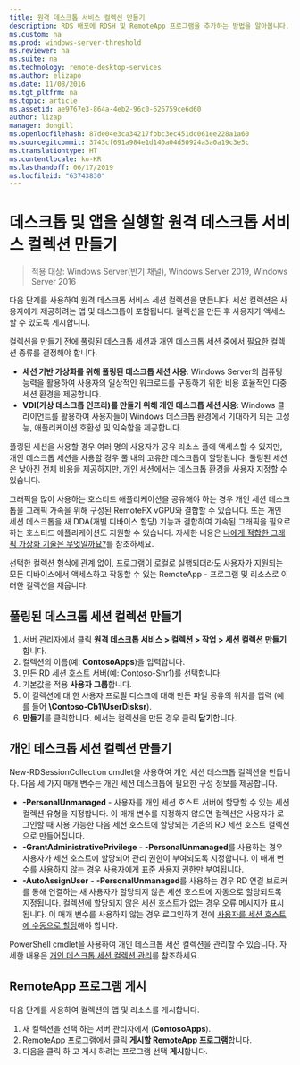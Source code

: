 ```yaml
---
title: 원격 데스크톱 서비스 컬렉션 만들기
description: RDS 배포에 RDSH 및 RemoteApp 프로그램을 추가하는 방법을 알아봅니다.
ms.custom: na
ms.prod: windows-server-threshold
ms.reviewer: na
ms.suite: na
ms.technology: remote-desktop-services
ms.author: elizapo
ms.date: 11/08/2016
ms.tgt_pltfrm: na
ms.topic: article
ms.assetid: ae9767e3-864a-4eb2-96c0-626759ce6d60
author: lizap
manager: dongill
ms.openlocfilehash: 87de04e3ca34217fbbc3ec451dc061ee228a1a60
ms.sourcegitcommit: 3743cf691a984e1d140a04d50924a3a0a19c3e5c
ms.translationtype: HT
ms.contentlocale: ko-KR
ms.lasthandoff: 06/17/2019
ms.locfileid: "63743830"
---
```

# <a name="create-a-remote-desktop-services-collection-for-desktops-and-apps-to-run"></a>데스크톱 및 앱을 실행할 원격 데스크톱 서비스 컬렉션 만들기

>적용 대상: Windows Server(반기 채널), Windows Server 2019, Windows Server 2016

다음 단계를 사용하여 원격 데스크톱 서비스 세션 컬렉션을 만듭니다. 세션 컬렉션은 사용자에게 제공하려는 앱 및 데스크톱이 포함됩니다. 컬렉션을 만든 후 사용자가 액세스할 수 있도록 게시합니다.

컬렉션을 만들기 전에 풀링된 데스크톱 세션과 개인 데스크톱 세션 중에서 필요한 컬렉션 종류를 결정해야 합니다. 

- **세션 기반 가상화를 위해 풀링된 데스크톱 세션 사용**: Windows Server의 컴퓨팅 능력을 활용하여 사용자의 일상적인 워크로드를 구동하기 위한 비용 효율적인 다중 세션 환경을 제공합니다.
- **VDI(가상 데스크톱 인프라)를 만들기 위해 개인 데스크톱 세션 사용**: Windows 클라이언트를 활용하여 사용자들이 Windows 데스크톱 환경에서 기대하게 되는 고성능, 애플리케이션 호환성 및 익숙함을 제공합니다.
 
풀링된 세션을 사용할 경우 여러 명의 사용자가 공유 리소스 풀에 액세스할 수 있지만, 개인 데스크톱 세션을 사용할 경우 풀 내의 고유한 데스크톱이 할당됩니다. 풀링된 세션은 낮아진 전체 비용을 제공하지만, 개인 세션에서는 데스크톱 환경을 사용자 지정할 수 있습니다.

그래픽을 많이 사용하는 호스티드 애플리케이션을 공유해야 하는 경우 개인 세션 데스크톱을 그래픽 가속을 위해 구성된 RemoteFX vGPU와 결합할 수 있습니다. 또는 개인 세션 데스크톱을 새 DDA(개별 디바이스 할당) 기능과 결합하여 가속된 그래픽을 필요로 하는 호스티드 애플리케이션도 지원할 수 있습니다. 자세한 내용은 [나에게 적합한 그래픽 가상화 기술은 무엇일까요?](rds-graphics-virtualization.md)를 참조하세요.


선택한 컬렉션 형식에 관계 없이, 프로그램이 로컬로 실행되더라도 사용자가 지원되는 모든 디바이스에서 액세스하고 작동할 수 있는 RemoteApp - 프로그램 및 리소스로 이러한 컬렉션을 채웁니다.

## <a name="create-a-pooled-desktop-session-collection"></a>풀링된 데스크톱 세션 컬렉션 만들기

1.  서버 관리자에서 클릭 **원격 데스크톱 서비스 > 컬렉션 > 작업 > 세션 컬렉션 만들기**합니다.  
2.  컬렉션의 이름(예: **ContosoApps**)을 입력합니다.  
3.  만든 RD 세션 호스트 서버(예: Contoso-Shr1)를 선택합니다.  
4.  기본값을 적용 **사용자 그룹**합니다.  
5.  이 컬렉션에 대 한 사용자 프로필 디스크에 대해 만든 파일 공유의 위치를 입력 (예를 들어 **\Contoso-Cb1\UserDisksr**).   
6.  **만들기**를 클릭합니다. 에서는 컬렉션을 만든 경우 클릭 **닫기**합니다.  


## <a name="create-a-personal-desktop-session-collection"></a>개인 데스크톱 세션 컬렉션 만들기

New-RDSessionCollection cmdlet을 사용하여 개인 세션 데스크톱 컬렉션을 만듭니다. 다음 세 가지 매개 변수는 개인 세션 데스크톱에 필요한 구성 정보를 제공합니다.

- **-PersonalUnmanaged** - 사용자를 개인 세션 호스트 서버에 할당할 수 있는 세션 컬렉션 유형을 지정합니다. 이 매개 변수를 지정하지 않으면 컬렉션은 사용자가 로그인할 때 사용 가능한 다음 세션 호스트에 할당되는 기존의 RD 세션 호스트 컬렉션으로 만들어집니다.
- **-GrantAdministrativePrivilege** - **-PersonalUnmanaged**를 사용하는 경우 사용자가 세션 호스트에 할당되어 관리 권한이 부여되도록 지정합니다. 이 매개 변수를 사용하지 않는 경우 사용자에게 표준 사용자 권한만 부여됩니다.
- **-AutoAssignUser** - **-PersonalUnmanaged**를 사용하는 경우 RD 연결 브로커를 통해 연결하는 새 사용자가 할당되지 않은 세션 호스트에 자동으로 할당되도록 지정됩니다. 컬렉션에 할당되지 않은 세션 호스트가 없는 경우 오류 메시지가 표시됩니다. 이 매개 변수를 사용하지 않는 경우 로그인하기 전에 [사용자를 세션 호스트에 수동으로 할당](rds-manage-personal-collection.md#manually-assign-a-user-to-a-personal-session-host)해야 합니다.

PowerShell cmdlet을 사용하여 개인 데스크톱 세션 컬렉션을 관리할 수 있습니다. 자세한 내용은 [개인 데스크톱 세션 컬렉션 관리](rds-manage-personal-collection.md)를 참조하세요.

## <a name="publish-remoteapp-programs"></a>RemoteApp 프로그램 게시
다음 단계를 사용하여 컬렉션의 앱 및 리소스를 게시합니다.

1.  새 컬렉션을 선택 하는 서버 관리자에서 (**ContosoApps**).  
2.  RemoteApp 프로그램에서 클릭 **게시할 RemoteApp 프로그램**합니다.  
3. 다음을 클릭 하 고 게시 하려는 프로그램 선택 **게시**합니다.  
